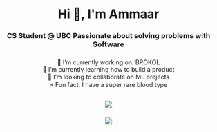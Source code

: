 <h1 align="center">Hi 👋, I'm Ammaar</h1>
<h3 align="center">CS Student @ UBC Passionate about solving problems with Software</h3>

### 

<div align="center">

🔭 I’m currently working on: BROKOL<br>🌱 I’m currently learning how to build a product<br>🤝 I’m looking to collaborate on ML projects<br>⚡ Fun fact: I have a super rare blood type

###

![](https://github-readme-stats-ammaarkhan.vercel.app/api?username=ammaarkhan&theme=blueberry&hide_border=false&include_all_commits=false&count_private=false)<br/>

###

![](https://github-readme-streak-stats.herokuapp.com/?user=ammaarkhan&theme=blueberry&hide_border=false)<br/>
</div>

<!-- Proudly created with GPRM ( https://gprm.itsvg.in ) -->
